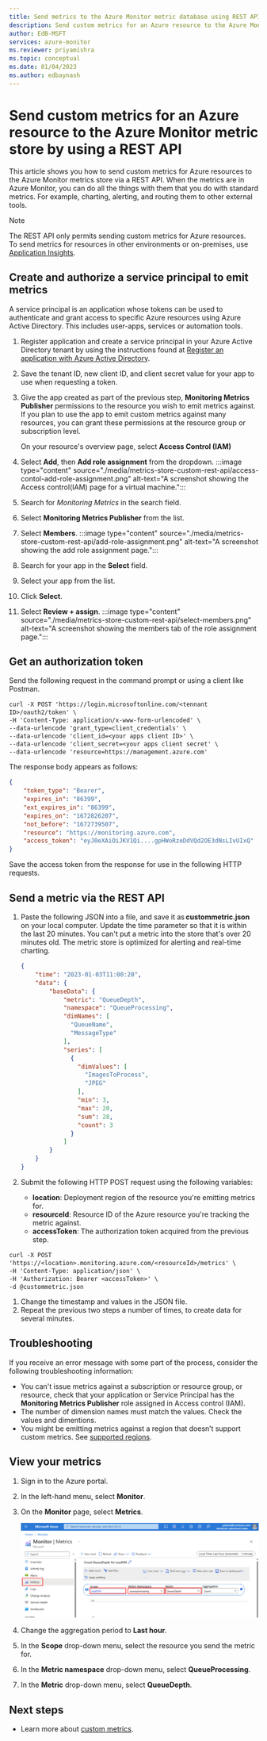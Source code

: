 ```yaml
---
title: Send metrics to the Azure Monitor metric database using REST API
description: Send custom metrics for an Azure resource to the Azure Monitor metric store by using a REST API
author: EdB-MSFT
services: azure-monitor
ms.reviewer: priyamishra
ms.topic: conceptual
ms.date: 01/04/2023
ms.author: edbaynash
---
```

# Send custom metrics for an Azure resource to the Azure Monitor metric store by using a REST API

This article shows you how to send custom metrics for Azure resources to the Azure Monitor metrics store via a REST API. When the metrics are in Azure Monitor, you can do all the things with them that you do with standard metrics. For example, charting, alerting, and routing them to other external tools.  

>[!NOTE]  
>The REST API only permits sending custom metrics for Azure resources.  
To send metrics for resources in other environments or on-premises, use [Application Insights](../app/api-custom-events-metrics.md).  

## Create and authorize a service principal to emit metrics  

A service principal is an application whose tokens can be used to authenticate and grant access to specific Azure resources using Azure Active Directory. This includes user-apps, services or automation tools.

1. Register application and create a service principal in your Azure Active Directory tenant by using the instructions found at [Register an application with Azure Active Directory](../logs/api/register-app-for-token.md).  

1. Save the tenant ID, new client ID, and client secret value for your app to use when requesting a token.

1. Give the app created as part of the previous step, **Monitoring Metrics Publisher** permissions to the resource you wish to emit metrics against. If you plan to use the app to emit custom metrics against many resources, you can grant these permissions at the resource group or subscription level.  
 
    On your resource's overview page, select **Access Control (IAM)**
1. Select **Add**, then **Add role assignment** from the dropdown.
    :::image type="content" source="./media/metrics-store-custom-rest-api/access-contol-add-role-assignment.png" alt-text="A screenshot showing the Access control(IAM) page for a virtual machine.":::
1. Search for *Monitoring Metrics* in the search field.
1. Select **Monitoring Metrics Publisher** from the list.
1. Select **Members**.
    :::image type="content" source="./media/metrics-store-custom-rest-api/add-role-assignment.png" alt-text="A screenshot showing the add role assignment page.":::

1. Search for your app  in the **Select** field.
1. Select your app from the list.
1. Click **Select**.
1. Select **Review + assign**.
    :::image type="content" source="./media/metrics-store-custom-rest-api/select-members.png" alt-text="A screenshot showing the members tab of the role assignment page.":::

## Get an authorization token

Send the following request in the command prompt or using a client like Postman.

```shell
curl -X POST 'https://login.microsoftonline.com/<tennant ID>/oauth2/token' \
-H 'Content-Type: application/x-www-form-urlencoded' \
--data-urlencode 'grant_type=client_credentials' \
--data-urlencode 'client_id=<your apps client ID>' \
--data-urlencode 'client_secret=<your apps client secret' \
--data-urlencode 'resource=https://management.azure.com'
```

The response body appears as follows:  

```JSON
{
    "token_type": "Bearer",
    "expires_in": "86399",
    "ext_expires_in": "86399",
    "expires_on": "1672826207",
    "not_before": "1672739507",
    "resource": "https://monitoring.azure.com",
    "access_token": "eyJ0eXAiOiJKV1Qi....gpHWoRzeDdVQd2OE3dNsLIvUIxQ"
}
```

Save the access token from the response for use in the following HTTP requests.

## Send a metric via the REST API

1. Paste the following JSON into a file, and save it as **custommetric.json** on your local computer. Update the time parameter so that it is within the last 20 minutes.  You can't put a metric into the store that's over 20 minutes old. The metric store is optimized for alerting and real-time charting.
    
    ```JSON
    { 
        "time": "2023-01-03T11:00:20", 
        "data": { 
            "baseData": { 
                "metric": "QueueDepth", 
                "namespace": "QueueProcessing", 
                "dimNames": [ 
                  "QueueName", 
                  "MessageType" 
                ], 
                "series": [ 
                  { 
                    "dimValues": [ 
                      "ImagesToProcess", 
                      "JPEG" 
                    ], 
                    "min": 3, 
                    "max": 20, 
                    "sum": 28, 
                    "count": 3 
                  } 
                ] 
            } 
        } 
    } 
    ```

1. Submit the following HTTP POST request using the following variables:
   - **location**: Deployment region of the resource you're emitting metrics for.
   - **resourceId**:   Resource ID of the Azure resource you're tracking the metric against.  
   - **accessToken**:  The authorization token acquired from the previous step.
    
```Shell
curl -X POST 'https://<location>.monitoring.azure.com/<resourceId>/metrics' \
-H 'Content-Type: application/json' \
-H 'Authorization: Bearer <accessToken>' \
-d @custommetric.json 
```

1. Change the timestamp and values in the JSON file. 
1. Repeat the previous two steps a number of times, to create data for several minutes.

## Troubleshooting

If you receive an error message with some part of the process, consider the following troubleshooting information:

* You can't issue metrics against a subscription or resource group, or resource, check that your application or Service Principal has the **Monitoring Metrics Publisher** role assigned in Access control (IAM).
* The number of dimension names must match the values. Check the values and dimentions.
* You might be emitting metrics against a region that doesn’t support custom metrics. See [supported regions](./metrics-custom-overview.md#supported-regions).

## View your metrics

1. Sign in to the Azure portal.

1. In the left-hand menu, select **Monitor**.

1. On the **Monitor** page, select **Metrics**.

   ![Select Metrics](./media/metrics-store-custom-rest-api/metrics.png)

1. Change the aggregation period to **Last hour**.  

1. In the **Scope** drop-down menu, select the resource you send the metric for.  

1. In the **Metric namespace** drop-down menu, select **QueueProcessing**.

1. In the **Metric** drop-down menu, select **QueueDepth**.  

## Next steps

- Learn more about [custom metrics](./metrics-custom-overview.md).